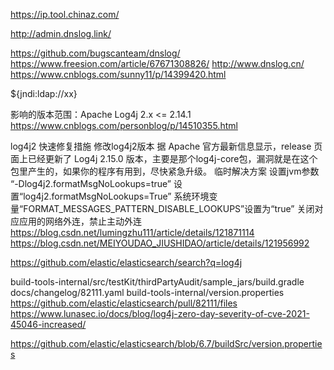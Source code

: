 https://ip.tool.chinaz.com/

http://admin.dnslog.link/

https://github.com/bugscanteam/dnslog/
https://www.freesion.com/article/67671308826/
http://www.dnslog.cn/
https://www.cnblogs.com/sunny11/p/14399420.html

${jndi:ldap://xx}

影响的版本范围：Apache Log4j 2.x <= 2.14.1
https://www.cnblogs.com/personblog/p/14510355.html

 log4j2 快速修复措施
修改log4j2版本
据 Apache 官方最新信息显示，release 页面上已经更新了 Log4j 2.15.0 版本，主要是那个log4j-core包，漏洞就是在这个包里产生的，如果你的程序有用到，尽快紧急升级。
临时解决方案
设置jvm参数 “-Dlog4j2.formatMsgNoLookups=true”
设置“log4j2.formatMsgNoLookups=True”
系统环境变量“FORMAT_MESSAGES_PATTERN_DISABLE_LOOKUPS”设置为“true”
关闭对应应用的网络外连，禁止主动外连
https://blog.csdn.net/lumingzhu111/article/details/121871114
https://blog.csdn.net/MEIYOUDAO_JIUSHIDAO/article/details/121956992

https://github.com/elastic/elasticsearch/search?q=log4j

build-tools-internal/src/testKit/thirdPartyAudit/sample_jars/build.gradle
docs/changelog/82111.yaml
build-tools-internal/version.properties
https://github.com/elastic/elasticsearch/pull/82111/files
https://www.lunasec.io/docs/blog/log4j-zero-day-severity-of-cve-2021-45046-increased/


https://github.com/elastic/elasticsearch/blob/6.7/buildSrc/version.properties
